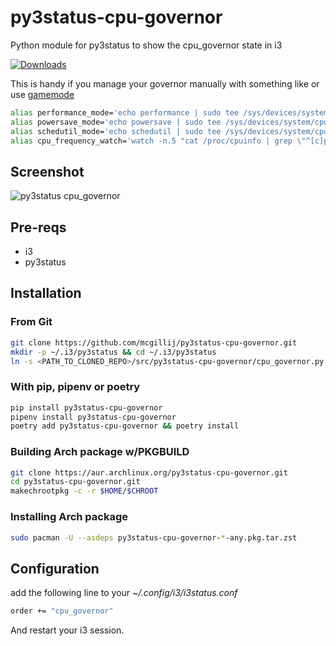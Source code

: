 # py3status-cpu-governor
Python module for py3status to show the cpu_governor state in i3

[![Downloads](https://static.pepy.tech/personalized-badge/py3status-cpu-governor?period=total&units=international_system&left_color=blue&right_color=green&left_text=Downloads)](https://pepy.tech/project/py3status-cpu-governor)

This is handy if you manage your governor manually with something like or use [gamemode](https://github.com/FeralInteractive/gamemode)

``` bash
alias performance_mode='echo performance | sudo tee /sys/devices/system/cpu/cpu*/cpufreq/scaling_governor'
alias powersave_mode='echo powersave | sudo tee /sys/devices/system/cpu/cpu*/cpufreq/scaling_governor'
alias schedutil_mode='echo schedutil | sudo tee /sys/devices/system/cpu/cpu*/cpufreq/scaling_governor'
alias cpu_frequency_watch='watch -n.5 "cat /proc/cpuinfo | grep \"^[c]pu MHz\""'
```

## Screenshot
![py3status cpu_governor](https://raw.githubusercontent.com/mcgillij/py3status-cpu-governor/main/images/cpu_governor.png)

## Pre-reqs
* i3
* py3status

## Installation
### From Git
``` bash
git clone https://github.com/mcgillij/py3status-cpu-governor.git
mkdir -p ~/.i3/py3status && cd ~/.i3/py3status
ln -s <PATH_TO_CLONED_REPO>/src/py3status-cpu-governor/cpu_governor.py ./
```

### With pip, pipenv or poetry
``` bash
pip install py3status-cpu-governor
pipenv install py3status-cpu-governor
poetry add py3status-cpu-governor && poetry install
```

### Building Arch package w/PKGBUILD
``` bash
git clone https://aur.archlinux.org/py3status-cpu-governor.git
cd py3status-cpu-governor.git
makechrootpkg -c -r $HOME/$CHROOT
```

### Installing Arch package
``` bash
sudo pacman -U --asdeps py3status-cpu-governor-*-any.pkg.tar.zst
```

## Configuration

add the following line to your *~/.config/i3/i3status.conf*

``` bash
order += "cpu_governor"
```

And restart your i3 session.
